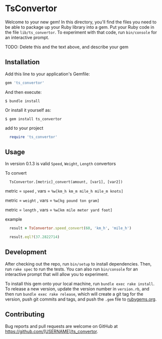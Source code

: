 # TsConvertor

Welcome to your new gem! In this directory, you'll find the files you need to be able to package up your Ruby library into a gem. Put your Ruby code in the file `lib/ts_convertor`. To experiment with that code, run `bin/console` for an interactive prompt.

TODO: Delete this and the text above, and describe your gem

## Installation

Add this line to your application's Gemfile:

```ruby
gem 'ts_convertor'
```

And then execute:

    $ bundle install

Or install it yourself as:

    $ gem install ts_convertor

add to your project

```ruby
  require 'ts_convertor'
```

## Usage

In version 0.1.3 is valid `Speed`, `Weight`, `Length` convertors

To convert

```
  TsConvertor.[metric]_convert(amount, [var1], [var2])
```

metric = `speed` , vars = `%w[km_h km_m mile_h mile_m knots]`

metric = `weight` , vars = `%w[kg pound ton gram]`

metric = `length` , vars = `%w[km mile meter yard foot]`

example

```ruby
  result = TsConvertor.speed_convert(60, 'km_h', 'mile_h')

  result.eql?(37.2822714)
```

## Development

After checking out the repo, run `bin/setup` to install dependencies. Then, run `rake spec` to run the tests. You can also run `bin/console` for an interactive prompt that will allow you to experiment.

To install this gem onto your local machine, run `bundle exec rake install`. To release a new version, update the version number in `version.rb`, and then run `bundle exec rake release`, which will create a git tag for the version, push git commits and tags, and push the `.gem` file to [rubygems.org](https://rubygems.org).

## Contributing

Bug reports and pull requests are welcome on GitHub at https://github.com/[USERNAME]/ts_convertor.

